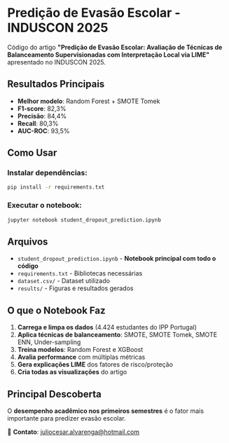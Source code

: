 # Predição de Evasão Escolar - INDUSCON 2025

Código do artigo **"Predição de Evasão Escolar: Avaliação de Técnicas de Balanceamento Supervisionadas com Interpretação Local via LIME"** apresentado no INDUSCON 2025.

##  Resultados Principais

- **Melhor modelo**: Random Forest + SMOTE Tomek  
- **F1-score**: 82,3%
- **Precisão**: 84,4%
- **Recall**: 80,3%
- **AUC-ROC**: 93,5%

##  Como Usar

### Instalar dependências:
```bash
pip install -r requirements.txt
```

### Executar o notebook:
```bash
jupyter notebook student_dropout_prediction.ipynb
```

##  Arquivos

- `student_dropout_prediction.ipynb` - **Notebook principal com todo o código**
- `requirements.txt` - Bibliotecas necessárias
- `dataset.csv/` - Dataset utilizado
- `results/` - Figuras e resultados gerados

##  O que o Notebook Faz

1. **Carrega e limpa os dados** (4.424 estudantes do IPP Portugal)
2. **Aplica técnicas de balanceamento**: SMOTE, SMOTE Tomek, SMOTE ENN, Under-sampling
3. **Treina modelos**: Random Forest e XGBoost
4. **Avalia performance** com múltiplas métricas
5. **Gera explicações LIME** dos fatores de risco/proteção
6. **Cria todas as visualizações** do artigo

##  Principal Descoberta

O **desempenho acadêmico nos primeiros semestres** é o fator mais importante para predizer evasão escolar.




📧 **Contato**: juliocesar.alvarenga@hotmail.com
